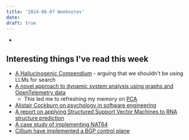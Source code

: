 ```yaml
---
title: '2024-06-07 Weeknotes'
date: 
draft: true
---
```

- 

## Interesting things I've read this week
- [A Hallucinogenic Compendium](https://cyberneticforests.substack.com/p/a-hallucinogenic-compendium) - arguing that we shouldn't be using LLMs for search
- [A novel approach to dynamic system analysis using graphs and OpenTelemetry data](https://acnsci.org/journal/index.php/jec/article/view/728/734)
  - This led me to refreshing my memory on [PCA](https://en.wikipedia.org/wiki/Principal_component_analysis)
- [Alistair Cockburn on psychology in software engineering](https://web.archive.org/web/20140329203655/http://alistair.cockburn.us/Characterizing+people+as+non-linear,+first-order+components+in+software+development)
- [A report on applying Structured Support Vector Machines to RNA structure prediction](https://media.licdn.com/dms/document/media/D561FAQFOD3mCROBgGA/feedshare-document-pdf-analyzed/0/1716554516389?e=1718236800&v=beta&t=r2byiHiY5OYliuOS-hEBgmPXY5mLfmQXygGsXzFK4Jw)
- [A case study of implementing NAT64](https://ipng.ch/s/articles/2024/05/25/nat64-1.html)
- [Cillium have implemented a BGP control plane](https://docs.cilium.io/en/latest/network/bgp-control-plane/bgp-control-plane-v2/)
